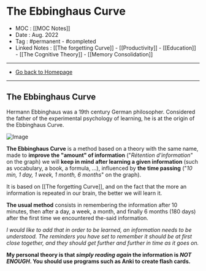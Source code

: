# The Ebbinghaus Curve
- MOC : [[MOC Notes]]
- Date : Aug. 2022
- Tag : #permanent - #completed 
- Linked Notes : [[The forgetting Curve]] - [[Productivity]] - [[Education]] - [[The Cognitive Theory]] - [[Memory Consolidation]]
-------------------
- [Go back to Homepage](https://misudashi.ga/)
-----

## The Ebbinghaus Curve
Hermann Ebbinghaus was a 19th century German philosopher.  Considered the father of the experimental psychology of learning, he is at the origin of the Ebbinghaus Curve.

![Image](https://misudashi.github.io/systems/static/The-Ebbinghaus-Curve.jpeg)

**The Ebbinghaus Curve** is a method based on a theory with the same name, made to **improve the "amount" of information** ("*Rétention d'information*" on the graph) we will **keep in mind after learning a given information** (such as vocabulary, a book, a formula, ...), influenced by **the time passing** ("*10 min, 1 day, 1 week, 1 month, 6 months*" on the graph).

It is based on [[The forgetting Curve]], and on the fact that the more an information is repeated in our brain, the better we will learn it.

**The usual method** consists in remembering the information after 10 minutes, then after a day, a week, a month, and finally 6 months (180 days) after the first time we encountered the-said information.

*I would like to add that in order to be learned, an information needs to be understood. The reminders you have set to remember it should be at first close together, and they should get further and further in time as it goes on.*

**My personal theory is that *simply reading again* the information is *NOT ENOUGH*. You should use programs such as Anki to create flash cards.**